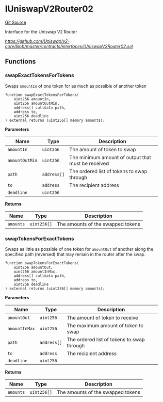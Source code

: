# IUniswapV2Router02
[Git Source](https://github.com/seamless-protocol/ilm-v2/blob/ca7af3bd8afb6a515c334e2f448f621a379dc94e/src/interfaces/periphery/IUniswapV2Router02.sol)

Interface for the Uniswap V2 Router

*https://github.com/Uniswap/v2-core/blob/master/contracts/interfaces/IUniswapV2Router02.sol*


## Functions
### swapExactTokensForTokens

Swaps `amountIn` of one token for as much as possible of another token


```solidity
function swapExactTokensForTokens(
    uint256 amountIn,
    uint256 amountOutMin,
    address[] calldata path,
    address to,
    uint256 deadline
) external returns (uint256[] memory amounts);
```
**Parameters**

|Name|Type|Description|
|----|----|-----------|
|`amountIn`|`uint256`|The amount of token to swap|
|`amountOutMin`|`uint256`|The minimum amount of output that must be received|
|`path`|`address[]`|The ordered list of tokens to swap through|
|`to`|`address`|The recipient address|
|`deadline`|`uint256`||

**Returns**

|Name|Type|Description|
|----|----|-----------|
|`amounts`|`uint256[]`|The amounts of the swapped tokens|


### swapTokensForExactTokens

Swaps as little as possible of one token for `amountOut` of another along the specified path (reversed)
that may remain in the router after the swap.


```solidity
function swapTokensForExactTokens(
    uint256 amountOut,
    uint256 amountInMax,
    address[] calldata path,
    address to,
    uint256 deadline
) external returns (uint256[] memory amounts);
```
**Parameters**

|Name|Type|Description|
|----|----|-----------|
|`amountOut`|`uint256`|The amount of token to receive|
|`amountInMax`|`uint256`|The maximum amount of token to swap|
|`path`|`address[]`|The ordered list of tokens to swap through|
|`to`|`address`|The recipient address|
|`deadline`|`uint256`||

**Returns**

|Name|Type|Description|
|----|----|-----------|
|`amounts`|`uint256[]`|The amounts of the swapped tokens|


